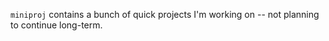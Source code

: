 `miniproj` contains a bunch of quick projects I'm working on -- not planning to continue long-term.
